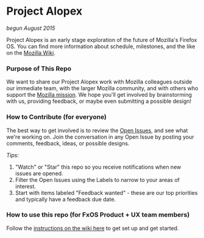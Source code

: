 # Project Alopex

*begun August 2015*

Project Alopex is an early stage exploration of the future of Mozilla's Firefox OS. You can find more information about schedule, milestones, and the like on the [Mozilla Wiki][1].


### Purpose of This Repo
We want to share our Project Alopex work with Mozilla colleagues outside our immediate team, with the larger Mozilla community, and with others who support the [Mozilla mission][2]. We hope you'll get involved by brainstorming with us, providing feedback, or maybe even submitting a possible design!


### How to Contribute (for everyone)
The best way to get involved is to review the [Open Issues][3], and see what we're working on. Join the conversation in any Open Issue by posting your comments, feedback, ideas, or possible designs.

*Tips:* 

1. "Watch" or "Star" this repo so you receive notifications when new issues are opened.
2. Filter the Open Issues using the Labels to narrow to your areas of interest.
3. Start with items labeled "Feedback wanted" - these are our top priorities and typically have a feedback due date.


### How to use this repo (for FxOS Product + UX team members)
Follow the [instructions on the wiki here][5] to get set up and get started.




[1]: https://www.mozilla.org/en-US/mission/
[2]: https://wiki.mozilla.org/Firefox_OS/Alopex
[3]: https://github.com/fxos-product-design/alopex/issues
[4]: https://help.github.com/articles/markdown-basics/
[5]: https://en.wikipedia.org/wiki/Open_design